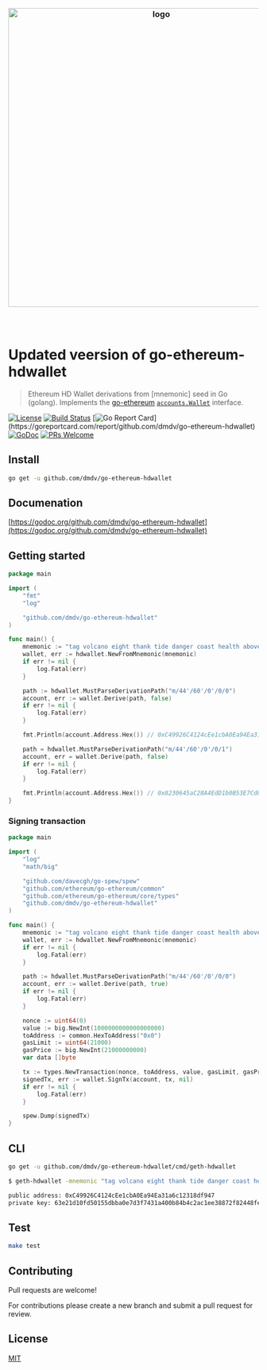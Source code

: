 <h3 align="center">
  <br />
  <img src="https://user-images.githubusercontent.com/168240/51436479-a4cf9e80-1c42-11e9-9af3-3bb827b8f2de.png" alt="logo" width="600" />
  <br />
  <br />
  <br />
</h3>

# Updated veersion of go-ethereum-hdwallet

> Ethereum HD Wallet derivations from [mnemonic] seed in Go (golang). Implements the [go-ethereum](https://github.com/ethereum/go-ethereum) [`accounts.Wallet`](https://github.com/ethereum/go-ethereum/blob/master/accounts/accounts.go) interface.

[![License](http://img.shields.io/badge/license-MIT-blue.svg)](https://raw.githubusercontent.com/dmdv/go-ethereum-hdwallet/master/LICENSE)
[![Build Status](https://travis-ci.org/dmdv/go-ethereum-hdwallet.svg?branch=master)](https://travis-ci.org/dmdv/go-ethereum-hdwallet)
[![Go Report Card](https://goreportcard.com/badge/github.com/dmdv/go-ethereum-hdwallet?)](https://goreportcard.com/report/github.com/dmdv/go-ethereum-hdwallet)
[![GoDoc](https://godoc.org/github.com/dmdv/go-ethereum-hdwallet?status.svg)](https://godoc.org/github.com/dmdv/go-ethereum-hdwallet)
[![PRs Welcome](https://img.shields.io/badge/PRs-welcome-brightgreen.svg)](#contributing)

## Install

```bash
go get -u github.com/dmdv/go-ethereum-hdwallet
```

## Documenation

[https://godoc.org/github.com/dmdv/go-ethereum-hdwallet](https://godoc.org/github.com/dmdv/go-ethereum-hdwallet)

## Getting started

```go
package main

import (
	"fmt"
	"log"

	"github.com/dmdv/go-ethereum-hdwallet"
)

func main() {
	mnemonic := "tag volcano eight thank tide danger coast health above argue embrace heavy"
	wallet, err := hdwallet.NewFromMnemonic(mnemonic)
	if err != nil {
		log.Fatal(err)
	}

	path := hdwallet.MustParseDerivationPath("m/44'/60'/0'/0/0")
	account, err := wallet.Derive(path, false)
	if err != nil {
		log.Fatal(err)
	}

	fmt.Println(account.Address.Hex()) // 0xC49926C4124cEe1cbA0Ea94Ea31a6c12318df947

	path = hdwallet.MustParseDerivationPath("m/44'/60'/0'/0/1")
	account, err = wallet.Derive(path, false)
	if err != nil {
		log.Fatal(err)
	}

	fmt.Println(account.Address.Hex()) // 0x8230645aC28A4EdD1b0B53E7Cd8019744E9dD559
}
```

### Signing transaction

```go
package main

import (
	"log"
	"math/big"

	"github.com/davecgh/go-spew/spew"
	"github.com/ethereum/go-ethereum/common"
	"github.com/ethereum/go-ethereum/core/types"
	"github.com/dmdv/go-ethereum-hdwallet"
)

func main() {
	mnemonic := "tag volcano eight thank tide danger coast health above argue embrace heavy"
	wallet, err := hdwallet.NewFromMnemonic(mnemonic)
	if err != nil {
		log.Fatal(err)
	}

	path := hdwallet.MustParseDerivationPath("m/44'/60'/0'/0/0")
	account, err := wallet.Derive(path, true)
	if err != nil {
		log.Fatal(err)
	}

	nonce := uint64(0)
	value := big.NewInt(1000000000000000000)
	toAddress := common.HexToAddress("0x0")
	gasLimit := uint64(21000)
	gasPrice := big.NewInt(21000000000)
	var data []byte

	tx := types.NewTransaction(nonce, toAddress, value, gasLimit, gasPrice, data)
	signedTx, err := wallet.SignTx(account, tx, nil)
	if err != nil {
		log.Fatal(err)
	}

	spew.Dump(signedTx)
}
```

## CLI

```bash
go get -u github.com/dmdv/go-ethereum-hdwallet/cmd/geth-hdwallet
```

```bash
$ geth-hdwallet -mnemonic "tag volcano eight thank tide danger coast health above argue embrace heavy" -path "m/44'/60'/0'/0/0"

public address: 0xC49926C4124cEe1cbA0Ea94Ea31a6c12318df947
private key: 63e21d10fd50155dbba0e7d3f7431a400b84b4c2ac1ee38872f82448fe3ecfb9
```

## Test

```bash
make test
```

## Contributing

Pull requests are welcome!

For contributions please create a new branch and submit a pull request for review.

## License

[MIT](LICENSE)
